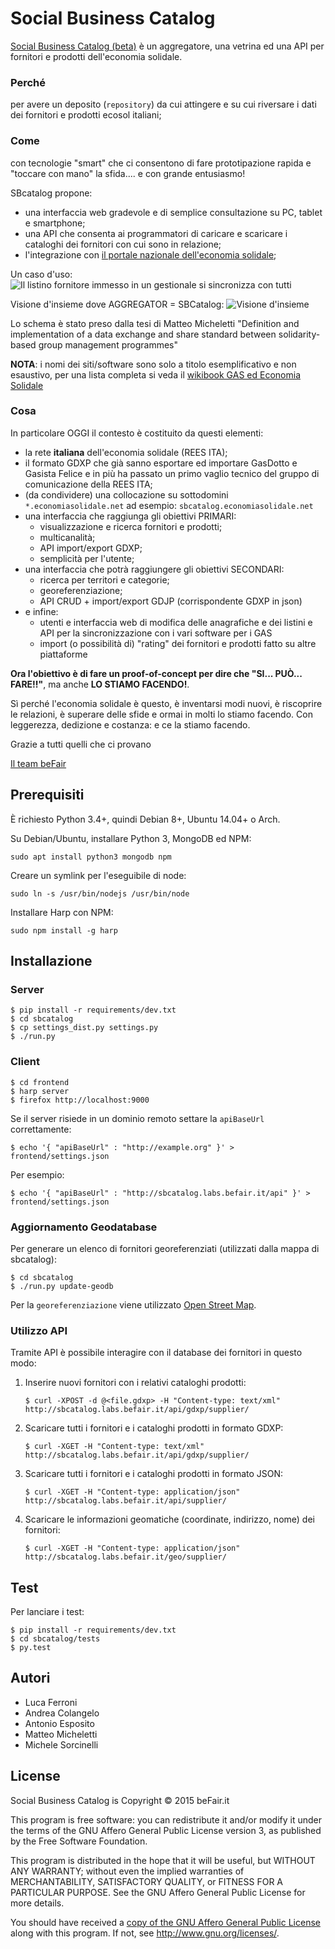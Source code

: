 # Social Business Catalog

[Social Business Catalog (beta)](http://sbcatalog.labs.befair.it) è un aggregatore, una vetrina ed una API
per fornitori e prodotti dell'economia solidale.

### Perché

per avere un deposito (`repository`) da cui attingere e su cui riversare i dati dei fornitori e prodotti ecosol italiani;

### Come

con tecnologie "smart" che ci consentono di fare prototipazione rapida e "toccare con mano" la sfida.... e con grande entusiasmo!

SBcatalog propone:

* una interfaccia web gradevole e di semplice consultazione su PC, tablet e smartphone;
* una API che consenta ai programmatori di caricare e scaricare i cataloghi dei fornitori con cui sono in relazione;
* l'integrazione con [il portale nazionale dell'economia solidale](http://www.economiasolidale.net);

Un caso d'uso:
![Il listino fornitore immesso in un gestionale si sincronizza con tutti](./docs/sync-01.png "Il listino fornitore immesso in un gestionale si sincronizza con tutti")

Visione d'insieme dove AGGREGATOR = SBCatalog:
![Visione d'insieme](./docs/SBCatalog_comprehensive_view.png "Visione d'insieme")

Lo schema è stato preso dalla tesi di Matteo Micheletti "Definition and implementation of a data exchange and share standard between solidarity-based group management programmes"

**NOTA**: i nomi dei siti/software sono solo a titolo esemplificativo e non esaustivo, per una lista completa si veda il [wikibook GAS ed Economia Solidale](http://it.wikibooks.org/wiki/GAS_ed_Economia_solidale/Gruppo_d%27Acquisto_Solidale#Scegliere_un_gestionale_.28comparazione.29)

### Cosa

In particolare OGGI il contesto è costituito da questi elementi:

  * la rete **italiana** dell'economia solidale (REES ITA);
  * il formato GDXP che già sanno esportare ed importare GasDotto e Gasista Felice e in più ha passato un primo vaglio tecnico del gruppo di comunicazione della REES ITA;
  * (da condividere) una collocazione su sottodomini `*.economiasolidale.net` ad esempio: `sbcatalog.economiasolidale.net`
  * una interfaccia che raggiunga gli obiettivi PRIMARI:
    * visualizzazione e ricerca fornitori e prodotti;
    * multicanalità;
    * API import/export GDXP;
    * semplicità per l'utente;
  * una interfaccia che potrà raggiungere gli obiettivi SECONDARI:
    * ricerca per territori e categorie;
    * georeferenziazione;
    * API CRUD + import/export GDJP (corrispondente GDXP in json)
  * e infine:
    * utenti e interfaccia web di modifica delle anagrafiche e dei listini e API per la sincronizzazione con i vari software per i GAS
    * import (o possibilità di) "rating" dei fornitori e prodotti fatto su altre piattaforme

**Ora l'obiettivo è di fare un proof-of-concept per dire che "SI... PUÒ... FARE!!"**, ma anche **LO STIAMO FACENDO!**.

Sì perché l'economia solidale è questo, è inventarsi modi nuovi, è riscoprire le relazioni, è superare delle sfide
e ormai in molti lo stiamo facendo. Con leggerezza, dedizione e costanza: e ce la stiamo facendo.

Grazie a tutti quelli che ci provano

[Il team beFair](http://www.befair.it)

## Prerequisiti

È richiesto Python 3.4+, quindi Debian 8+, Ubuntu 14.04+ o Arch.

Su Debian/Ubuntu, installare Python 3, MongoDB ed NPM:

    sudo apt install python3 mongodb npm

Creare un symlink per l'eseguibile di node:

    sudo ln -s /usr/bin/nodejs /usr/bin/node

Installare Harp con NPM:

    sudo npm install -g harp

## Installazione

### Server

    $ pip install -r requirements/dev.txt
    $ cd sbcatalog
    $ cp settings_dist.py settings.py
    $ ./run.py

### Client

    $ cd frontend
    $ harp server
    $ firefox http://localhost:9000

Se il server risiede in un dominio remoto settare la `apiBaseUrl` correttamente:

    $ echo '{ "apiBaseUrl" : "http://example.org" }' > frontend/settings.json

Per esempio:

    $ echo '{ "apiBaseUrl" : "http://sbcatalog.labs.befair.it/api" }' > frontend/settings.json

### Aggiornamento Geodatabase

Per generare un elenco di fornitori georeferenziati (utilizzati dalla mappa di sbcatalog):

	$ cd sbcatalog
	$ ./run.py update-geodb

Per la `georeferenziazione` viene utilizzato [Open Street Map](http://www.openstreetmap.org/about/).

### Utilizzo API

Tramite API è possibile interagire con il database dei fornitori in questo modo:

1. Inserire nuovi fornitori con i relativi cataloghi prodotti:

    `$ curl -XPOST -d @<file.gdxp> -H "Content-type: text/xml" http://sbcatalog.labs.befair.it/api/gdxp/supplier/`

2. Scaricare tutti i fornitori e i cataloghi prodotti in formato GDXP:

    `$ curl -XGET -H "Content-type: text/xml" http://sbcatalog.labs.befair.it/api/gdxp/supplier/`

3. Scaricare tutti i fornitori e i cataloghi prodotti in formato JSON:

    `$ curl -XGET -H "Content-type: application/json" http://sbcatalog.labs.befair.it/api/supplier/`

4. Scaricare le informazioni geomatiche (coordinate, indirizzo, nome) dei fornitori:

	`$ curl -XGET -H "Content-type: application/json" http://sbcatalog.labs.befair.it/geo/supplier/`

## Test

Per lanciare i test:

    $ pip install -r requirements/dev.txt
    $ cd sbcatalog/tests
    $ py.test

## Autori

* Luca Ferroni
* Andrea Colangelo
* Antonio Esposito
* Matteo Micheletti
* Michele Sorcinelli

## License

Social Business Catalog is Copyright © 2015 beFair.it

This program is free software: you can redistribute it and/or modify it under
the terms of the GNU Affero General Public License version 3, as published by
the Free Software Foundation.

This program is distributed in the hope that it will be useful, but WITHOUT
ANY WARRANTY; without even the implied warranties of MERCHANTABILITY,
SATISFACTORY QUALITY, or FITNESS FOR A PARTICULAR PURPOSE.  See the GNU
Affero General Public License for more details.

You should have received a [copy of the GNU Affero General Public License](./LICENSE)
along with this program.  If not, see <http://www.gnu.org/licenses/>.
